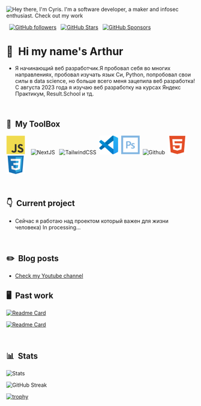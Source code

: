 ![Hey there, I'm Cyris. I'm a software developer, a maker and infosec enthusiast. Check out my work](https://github.com/dragoterner/gif/blob/main/download%20(1).gif)

&nbsp; [![GitHub followers](https://img.shields.io/github/followers/dragoterner?logo=GitHub&style=for-the-badge)](https://github.com/dragoterner) &nbsp; [![GitHub Stars](https://img.shields.io/github/stars/dragoterner?logo=github&style=for-the-badge)](https://github.com/dragoterner) &nbsp; [![GitHub Sponsors](https://img.shields.io/github/sponsors/dragoterner?color=BF4B8A&logo=githubsponsors&style=for-the-badge&label=Sponsor%20on%20Github)](https://github.com/sponsors/dragoterner)

# 👋 &nbsp;Hi my name's Arthur

- Я начинающий веб разработчик.Я пробовал себя во многих направлениях, пробовал изучать язык Си, Python, попробовал свои силы в data science, но больше всего меня зацепила веб разработка! С августа 2023 года я изучаю веб разработку на курсах Яндекс Практикум, Result.School и тд.

&nbsp;

## 🧰 &nbsp;My ToolBox

<img  src="https://raw.githubusercontent.com/devicons/devicon/1119b9f84c0290e0f0b38982099a2bd027a48bf1/icons/javascript/javascript-original.svg" alt="JavaScript" width="50" height="50"/> &nbsp; &nbsp;<img  src="https://github.com/CyrisXD/CyrisXD/raw/master/assets/NextJS.png" alt="NextJS"/> &nbsp; <img  src="https://github.com/CyrisXD/CyrisXD/raw/master/assets/TailwindCSS.png" alt="TailwindCSS"/> &nbsp;<img  src="https://raw.githubusercontent.com/devicons/devicon/1119b9f84c0290e0f0b38982099a2bd027a48bf1/icons/vscode/vscode-original.svg" alt="VSCode" width="50" height="50"/> &nbsp;<img  src="https://raw.githubusercontent.com/devicons/devicon/1119b9f84c0290e0f0b38982099a2bd027a48bf1/icons/photoshop/photoshop-line.svg" alt="Photoshop" width="50" height="50"/> &nbsp;<img  src="https://github.com/CyrisXD/CyrisXD/raw/master/assets/Github.png" alt="Github"/> &nbsp;<img  src="https://raw.githubusercontent.com/devicons/devicon/1119b9f84c0290e0f0b38982099a2bd027a48bf1/icons/html5/html5-plain.svg" alt="HTML5" width="50" height="50"/> &nbsp;<img  src="https://raw.githubusercontent.com/devicons/devicon/1119b9f84c0290e0f0b38982099a2bd027a48bf1/icons/css3/css3-original.svg" alt="CSS3" width="50" height="50"/>

&nbsp;

## 👇 &nbsp;Current project

- Сейчас я работаю над проектом который важен для жизни человека) In processing...

&nbsp;

## ✏️ &nbsp;Blog posts

<!-- BLOG-POST-LIST:START -->

- [Check my Youtube channel](https://www.youtube.com/channel/UCFa4XegWKeGLRr4WGbDE0NA)
    <!-- BLOG-POST-LIST:END -->
  &nbsp;

## 🖥 &nbsp;Past work

[![Readme Card](https://github-readme-stats.vercel.app/api/pin/?username=dragoterner&repo=cats-block&bg_color=0d1116&title_color=ce09ec&text_color=a4aacb&icon_color=007ec6)](https://github.com/dragoterner/cats-block) &nbsp;

[![Readme Card](https://github-readme-stats.vercel.app/api/pin/?username=dragoterner&repo=web-html-js&bg_color=0d1116&title_color=ce09ec&text_color=a4aacb&icon_color=007ec6)](https://github.com/dragoterner/web-html-js)

&nbsp;

## 📊 &nbsp;Stats

![Stats](http://github-profile-summary-cards.vercel.app/api/cards/profile-details?username=dragoterner&theme=bear)

![GitHub Streak](https://github-readme-streak-stats.herokuapp.com/?user=dragoterner&theme=dark&count_private=true&bg_color=0d1116&title_color=ce09ec&text_color=a4aacb&icon_color=007ec6)

[![trophy](https://github-profile-trophy.vercel.app/?username=dragoterner&theme=onedark)](https://github.com/dragoterner/github-profile-trophy)
